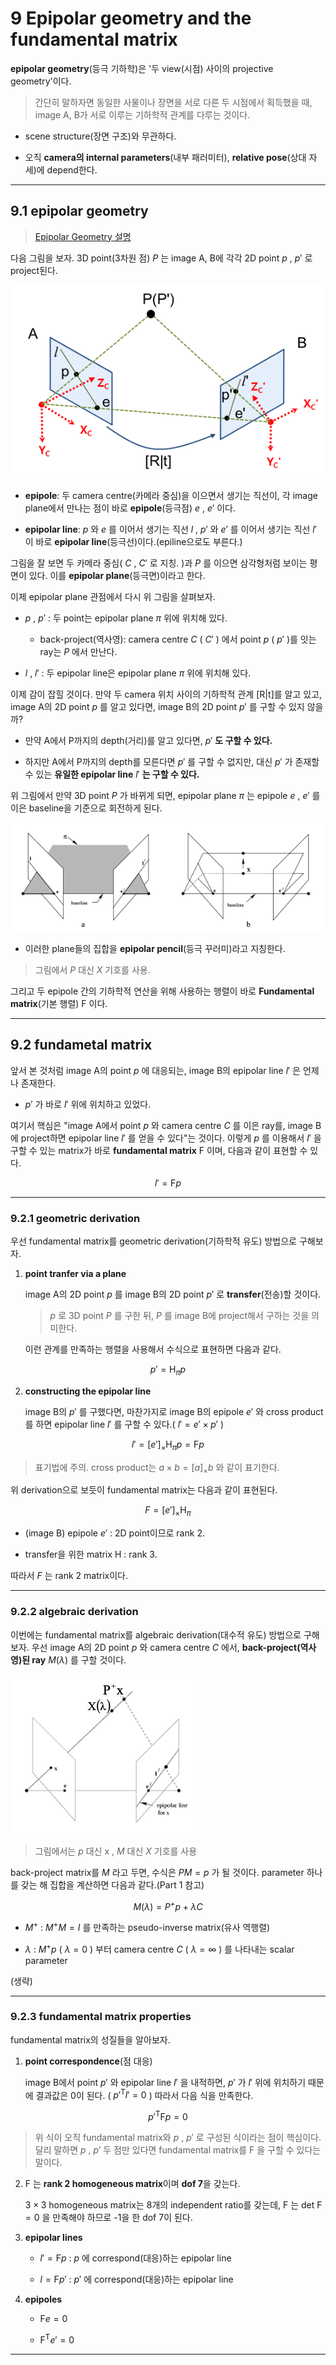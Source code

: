 # 9 Epipolar geometry and the fundamental matrix

**epipolar geometry**(등극 기하학)은 '두 view(시점) 사이의 projective geometry'이다. 

> 간단히 말하자면 동일한 사물이나 장면을 서로 다른 두 시점에서 획득했을 때, image A, B가 서로 이루는 기하학적 관계를 다루는 것이다.

- scene structure(장면 구조)와 무관하다.

- 오직 **camera의 internal parameters**(내부 패러미터), **relative pose**(상대 자세)에 depend한다.

---

## 9.1 epipolar geometry

> [Epipolar Geometry 설명](https://darkpgmr.tistory.com/83)

다음 그림을 보자. 3D point(3차원 점) $P$ 는 image A, B에 각각 2D point $p$ , $p'$ 로 project된다.

![point correspondence geometry](images/point_correspondence_geometry.png)

- **epipole**: 두 camera centre(카메라 중심)을 이으면서 생기는 직선이, 각 image plane에서 만나는 점이 바로 **epipole**(등극점) $e$ , $e'$ 이다.

- **epipolar line**: $p$ 와 $e$ 를 이어서 생기는 직선 $l$ , $p'$ 와 $e'$ 를 이어서 생기는 직선 $l'$ 이 바로 **epipolar line**(등극선)이다.(epiline으로도 부른다.)

그림을 잘 보면 두 카메라 중심( $C$ , $C'$ 로 지칭. )과 $P$ 를 이으면 삼각형처럼 보이는 평면이 있다. 이를 **epipolar plane**(등극면)이라고 한다.

이제 epipolar plane 관점에서 다시 위 그림을 살펴보자.

- $p$ , $p'$ : 두 point는 epipolar plane $\pi$ 위에 위치해 있다.

  - back-project(역사영): camera centre $C$ ( $C'$ ) 에서 point $p$ ( $p'$ )를 잇는 ray는 $P$ 에서 만난다.

- $l$ , $l'$ : 두 epipolar line은 epipolar plane $\pi$ 위에 위치해 있다.

이제 감이 잡힐 것이다. 만약 두 camera 위치 사이의 기하학적 관계 [R|t]를 알고 있고, image A의 2D point $p$ 를 알고 있다면, image B의 2D point $p'$ 를 구할 수 있지 않을까?

- 만약 A에서 P까지의 depth(거리)를 알고 있다면, $p'$ **도 구할 수 있다.**

- 하지만 A에서 P까지의 depth를 모른다면 $p'$ 를 구할 수 없지만, 대신 $p'$ 가 존재할 수 있는 **유일한 epipolar line** $l'$ **는 구할 수 있다.**

위 그림에서 만약 3D point $P$ 가 바뀌게 되면, epipolar plane $\pi$ 는 epipole $e$ , $e'$ 를 이은 baseline을 기준으로 회전하게 된다.

![epipolar geometry](images/epipolar_geometry.png)

- 이러한 plane들의 집합을 **epipolar pencil**(등극 꾸러미)라고 지칭한다.

> 그림에서 $P$ 대신 $X$ 기호를 사용.

그리고 두 epipole 간의 기하학적 연산을 위해 사용하는 행렬이 바로 **Fundamental matrix**(기본 행렬) $\mathrm{F}$ 이다.

---

## 9.2 fundametal matrix

앞서 본 것처럼 image A의 point $p$ 에 대응되는, image B의 epipolar line $l'$ 은 언제나 존재한다. 

- $p'$ 가 바로 $l'$ 위에 위치하고 있었다.

여기서 핵심은 "image A에서 point $p$ 와 camera centre $C$ 를 이은 ray를, image B에 project하면 epipolar line $l'$ 를 얻을 수 있다"는 것이다. 이렇게 $p$ 를 이용해서 $l'$ 을 구할 수 있는 matrix가 바로 **fundamental matrix** $\mathrm{F}$ 이며, 다음과 같이 표현할 수 있다.

$$ l' = \mathrm{F}p $$

---

### 9.2.1 geometric derivation

우선 fundamental matrix를 geometric derivation(기하학적 유도) 방법으로 구해보자.

1. **point tranfer via a plane**

    image A의 2D point $p$ 를 image B의 2D point $p'$ 로 **transfer**(전송)할 것이다. 
    
    > $p$ 로 3D point $P$ 를 구한 뒤, $P$ 를 image B에 project해서 구하는 것을 의미한다.

    이런 관계를 만족하는 행렬을 사용해서 수식으로 표현하면 다음과 같다.

$$ p' = {\mathrm{H}}_{\pi}p $$

2. **constructing the epipolar line**

    image B의 $p'$ 를 구했다면, 마찬가지로 image B의 epipole $e'$ 와 cross product를 하면 epipolar line $l'$ 를 구할 수 있다.( $l' = e' \times p'$ )

$$ l' = {[e']}_{\times}{\mathrm{H}}_{\pi}p = {\mathrm{F}}p $$

> 표기법에 주의. cross product는 $a \times b = {[a]}_{\times}b$ 와 같이 표기한다.

위 derivation으로 보듯이 fundamental matrix는 다음과 같이 표현된다.

$$ F = {[e']}_{\times}{\mathrm{H}}_{\pi} $$

- (image B) epipole $e'$ : 2D point이므로 rank 2.

- transfer을 위한 matrix $\mathrm{H}$ : rank 3.

따라서 $F$ 는 rank 2 matrix이다.

---

### 9.2.2 algebraic derivation

이번에는 fundamental matrix를 algebraic derivation(대수적 유도) 방법으로 구해보자. 우선 image A의 2D point $p$ 와 camera centre $C$ 에서, **back-project(역사영)된 ray** $M(\lambda)$ 를 구할 것이다.

![back-project ray](images/back-project_ray.png)

> 그림에서는 $p$ 대신 $\mathrm{x}$ , $M$ 대신 $X$ 기호를 사용

back-project matrix를 $M$ 라고 두면, 수식은 $PM = p$ 가 될 것이다. parameter 하나를 갖는 해 집합을 계산하면 다음과 같다.(Part 1 참고)

$$ M(\lambda) = P^{+}p + \lambda C $$

-  $M^{+}$ : $M^{+}M = I$ 를 만족하는 pseudo-inverse matrix(유사 역행렬)

- $\lambda$ : $M^{+}p$ ( $\lambda = 0$ ) 부터 camera centre $C$ ( $\lambda = \infty$ ) 를 나타내는 scalar parameter

(생략)

---

### 9.2.3 fundamental matrix properties

fundamental matrix의 성질들을 알아보자.

1. **point correspondence**(점 대응)

    image B에서 point $p'$ 와 epipolar line $l'$ 을 내적하면, $p'$ 가 $l'$ 위에 위치하기 때문에 결과값은 0이 된다. ( ${p'}^{\mathrm{T}}l' = 0$ ) 따라서 다음 식을 만족한다.

$$ {p'}^{\mathrm{T}}{\mathrm{F}}p = 0 $$

> 위 식이 오직 fundamental matrix와 $p$ , $p'$ 로 구성된 식이라는 점이 핵심이다. 달리 말하면 $p$ , $p'$ 두 점만 있다면 fundamental matrix를 $\mathrm{F}$ 을 구할 수 있다는 말이다.

2. $\mathrm{F}$ 는 **rank 2 homogeneous matrix**이며 **dof 7**을 갖는다.

    $3 \times 3$ homogeneous matrix는 8개의 independent ratio를 갖는데, $\mathrm{F}$ 는 $\mathrm{det}$ $\mathrm{F} = 0$ 을 만족해야 하므로 -1을 한 dof 7이 된다.

3. **epipolar lines**

   - $l' = \mathrm{F}p$ : $p$ 에 correspond(대응)하는 epipolar line

   - $l = \mathrm{F}p'$ : $p'$ 에 correspond(대응)하는 epipolar line

4. **epipoles**

   - $\mathrm{F} e = 0$

   - ${\mathrm{F}}^{\mathrm{T}} e' = 0$

---

